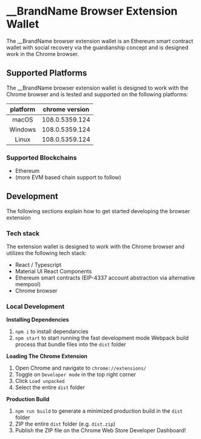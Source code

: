 # \_\_BrandName Browser Extension Wallet

The \_\_BrandName browser extension wallet is an Ethereum smart contract wallet with social recovery via the guardianship concept and is designed work in the Chrome browser.

## Supported Platforms

The \_\_BrandName browser extension wallet is designed to work with the Chrome browser and is tested and supported on the following platforms:

| platform | chrome version |
| :------: | :------------: |
|  macOS   | 108.0.5359.124 |
| Windows  | 108.0.5359.124 |
|  Linux   | 108.0.5359.124 |

### Supported Blockchains

- Ethereum
- (more EVM based chain support to follow)

## Development

The following sections explain how to get started developing the browser extension

### Tech stack

The extension wallet is designed to work with the Chrome browser and utilizes the following tech stack:

- React / Typescript
- Material UI React Components
- Ethereum smart contracts (EIP-4337 account abstraction via alternative mempool)
- Chrome browser

### Local Development

**Installing Dependencies**

1. `npm i` to install dependancies
2. `npm start` to start running the fast development mode Webpack build process that bundle files into the `dist` folder

**Loading The Chrome Extension**

1. Open Chrome and navigate to `chrome://extensions/`
2. Toggle on `Developer mode` in the top right corner
3. Click `Load unpacked`
4. Select the entire `dist` folder

**Production Build**

1. `npm run build` to generate a minimized production build in the `dist` folder
2. ZIP the entire `dist` folder (e.g. `dist.zip`)
3. Publish the ZIP file on the Chrome Web Store Developer Dashboard!
